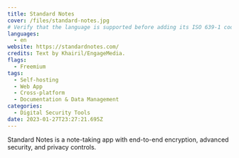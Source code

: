 ```yaml
---
title: Standard Notes
cover: /files/standard-notes.jpg
# Verify that the language is supported before adding its ISO 639-1 code here. without the country code, i.e. ms instead of ms_MY.
languages:
  - en
website: https://standardnotes.com/
credits: Text by Khairil/EngageMedia.
flags:
  - Freemium
tags:
  - Self-hosting
  - Web App
  - Cross-platform
  - Documentation & Data Management
categories:
  - Digital Security Tools
date: 2023-01-27T23:27:21.695Z
---
```

S﻿tandard Notes is a note-taking app with end-to-end encryption, advanced security, and privacy controls.